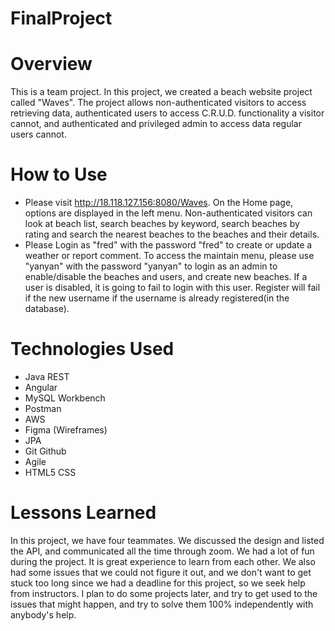 # FinalProject

# Overview
This is a team project. In this project, we created a beach website project called "Waves". The project allows non-authenticated visitors to access retrieving data, authenticated users to access C.R.U.D. functionality a visitor cannot, and authenticated and privileged admin to access data regular users cannot.

# How to Use
* Please visit  http://18.118.127.156:8080/Waves.  On the Home page, options are displayed in the left menu. Non-authenticated visitors can look at beach list, search beaches by keyword, search beaches by rating and search the nearest beaches to the beaches and their details.
* Please Login as "fred" with the password "fred" to create or update a weather or report comment. To access the maintain menu, please use "yanyan" with the password "yanyan" to login as an admin to enable/disable the beaches and users, and create new beaches. If a user is disabled, it is going to fail to login with this user. Register will fail if the new username if the username is already registered(in the database).

# Technologies Used
* Java REST
* Angular
* MySQL Workbench
* Postman
* AWS
* Figma (Wireframes)
* JPA
* Git Github
* Agile
* HTML5 CSS

# Lessons Learned
In this project, we have four teammates. We discussed the design and listed the API, and communicated all the time through zoom. We had a lot of fun during the project. It is great experience to learn from each other. We also had some issues that we could not figure it out, and we don't want to get stuck too long since we had a deadline for this project, so we seek help from instructors. I plan to do some projects later, and try to get used to the issues that might happen, and try to solve them 100% independently with anybody's help.
